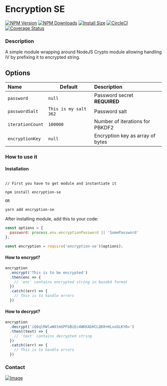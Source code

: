 # Encryption SE

[![NPM Version](https://img.shields.io/npm/v/encryption-se.svg?style=flat)](https://www.npmjs.org/package/encryption-se)
[![NPM Downloads](https://img.shields.io/npm/dm/encryption-se.svg?style=flat)](https://npmcharts.com/compare/encryption-se?minimal=true)
[![Install Size](https://packagephobia.now.sh/badge?p=encryption-se)](https://packagephobia.now.sh/result?p=encryption-se)
[![CircleCI](https://circleci.com/bb/SeaExc/se.security.encryption.svg?style=shield)](https://circleci.com/bb/SeaExc/se.security.encryption)
[![Coverage Status](https://coveralls.io/repos/bitbucket/SeaExc/se.security.encryption/badge.svg?branch=master)](https://coveralls.io/bitbucket/SeaExc/se.security.encryption?branch=master)

### Description
A simple module wrapping around NodeJS Crypto module allowing handling IV by prefixing it to encrypted string.

## Options
Name | Default | Description
:--- | --- | :---
`password` | `null` | Password secret **REQUIRED**
`passwordSalt` | `This is my salt 362` | Password salt
`iterationCount` | `100000` | Number of iterations for PBKDF2
`encryptionKey` | `null` | Encryption key as array of bytes

### How to use it
#### Installation

```shell

// First you have to get module and instantiate it

npm install encryption-se

OR

yarn add encryption-se

```

After installing module, add this to your code:

```javascript
const options = {
  password: process.env.encryptionPassword || 'SomePassword'
};

const encryption = require('encryption-se')(options);
```

#### How to encrypt?
```javascript
encryption
  .encrypt('This is to be encrypted')
  .then(enc => {
    // 'enc' contains encrypted string in base64 format
  })
  .catch((err) => {
    // This is to handle errors
  })
```

####  How to decrypt?
```javascript
encryption
  .decrypt('iQ6qlRWlwWXtmGPFbBiEc4WKKAbHCLQK0+HLxoGLKY0=')
  .then((text) => {
    // 'text' contains decrypted string
  })
  .catch((err) => {
    // This is to handle errors
  })
```

### Contact

[![Image](https://static-exp1.licdn.com/scds/common/u/images/logos/linkedin/logo_linkedin_93x21_v2.png)](https://www.linkedin.com/in/mihovilstrujic)